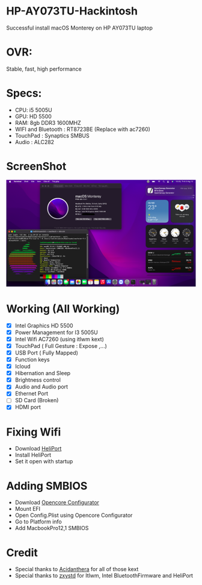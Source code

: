 # HP-AY073TU-Hackintosh
Successful install macOS Monterey on HP AY073TU laptop


# OVR:
Stable, fast, high performance

# Specs:

* CPU: i5 5005U
* GPU: HD 5500
* RAM: 8gb DDR3 1600MHZ
* WIFI and Bluetooth : RT8723BE (Replace with ac7260) 
* TouchPad : Synaptics SMBUS
* Audio : ALC282

# ScreenShot
![About](https://github.com/tueminh192/HP-AY073TU-Hackintosh/blob/main/ScreenShot/Preview.png?raw=true)

# Working (All Working)
- [x] Intel Graphics HD 5500
- [x] Power Management for I3 5005U
- [x] Intel Wifi AC7260 (using itlwm kext)
- [x] TouchPad ( Full Gesture : Expose ,...)
- [x] USB Port ( Fully Mapped)
- [x] Function keys
- [x] Icloud
- [x] Hibernation and Sleep
- [x] Brightness control 
- [x] Audio and Audio port
- [x] Ethernet Port 
- [ ] SD Card (Broken)
- [x] HDMI port

# Fixing Wifi
- Download <a href="https://github.com/OpenIntelWireless/HeliPort/releases">HeliPort</a>
- Install HeliPort 
- Set it open with startup

# Adding SMBIOS
- Download <a href="https://mackie100projects.altervista.org/download-opencore-configurator/">Opencore Configurator</a>
- Mount EFI
- Open Config.Plist using Opencore Configurator
- Go to Platform info
- Add MacbookPro12,1 SMBIOS


# Credit
- Special thanks to <a href="https://github.com/acidanthera">Acidanthera</a> for all of those kext
- Special thanks to <a href="https://github.com/zxystd">zxystd</a> for Itlwm, Intel BluetoothFirmware and HeliPort

